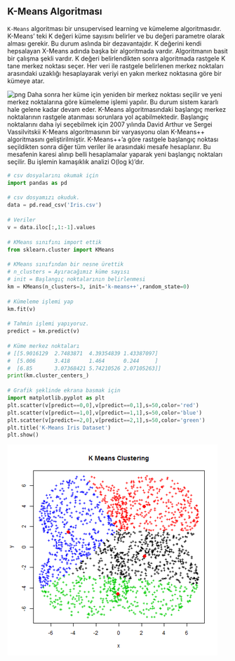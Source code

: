 
## K-Means Algoritması
``` K-Means ``` algoritması bir unsupervised learning ve kümeleme algoritmasıdır. 
K-Means’ teki K değeri küme sayısını belirler ve bu değeri parametre olarak alması gerekir. Bu durum aslında bir dezavantajdır.
K değerini kendi hepsalayan X-Means adında başka bir algoritmada vardır. Algoritmanın basit bir çalışma şekli vardır.
K değeri belirlendikten sonra algoritmada rastgele K tane merkez noktası seçer.
Her veri ile rastgele belirlenen merkez noktaları arasındaki uzaklığı hesaplayarak veriyi en yakın merkez noktasına göre bir kümeye atar.

![png](imgs/greadent%descnt.png?raw=true)
Daha sonra her küme için yeniden bir merkez noktası seçilir ve yeni merkez noktalarına göre kümeleme işlemi yapılır.
Bu durum sistem kararlı hale gelene kadar devam eder.
K-Means algoritmasındaki başlangıç merkez noktalarının rastgele atanması sorunlara yol açabilmektedir.
Başlangıç noktalarını daha iyi seçebilmek için 2007 yılında David Arthur ve Sergei Vassilvitskii K-Means algoritmasının
bir varyasyonu olan K-Means++ algoritmasını geliştirilmiştir. K-Means++’a göre rastgele başlangıç noktası seçildikten sonra 
diğer tüm veriler ile arasındaki mesafe hesaplanır. 
Bu mesafenin karesi alınıp belli hesaplamalar yaparak yeni başlangıç noktaları seçilir. Bu işlemin kamaşıklık analizi O(log k)’dır.
```python
# csv dosyalarını okumak için
import pandas as pd

# csv dosyamızı okuduk.
data = pd.read_csv('Iris.csv')

# Veriler
v = data.iloc[:,1:-1].values

# KMeans sınıfını import ettik
from sklearn.cluster import KMeans

# KMeans sınıfından bir nesne ürettik
# n_clusters = Ayıracağımız küme sayısı
# init = Başlangıç noktalarının belirlenmesi
km = KMeans(n_clusters=3, init='k-means++',random_state=0)

# Kümeleme işlemi yap
km.fit(v)

# Tahmin işlemi yapıyoruz.
predict = km.predict(v)

# Küme merkez noktaları
# [[5.9016129  2.7483871  4.39354839 1.43387097]
#  [5.006      3.418      1.464      0.244     ]
#  [6.85       3.07368421 5.74210526 2.07105263]]
print(km.cluster_centers_)

# Grafik şeklinde ekrana basmak için
import matplotlib.pyplot as plt
plt.scatter(v[predict==0,0],v[predict==0,1],s=50,color='red')
plt.scatter(v[predict==1,0],v[predict==1,1],s=50,color='blue')
plt.scatter(v[predict==2,0],v[predict==2,1],s=50,color='green')
plt.title('K-Means Iris Dataset')
plt.show()
```
![gif](imgs/kmeans.gif?raw=true)
